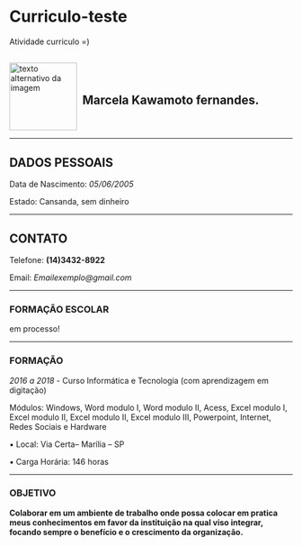 # Curriculo-teste

Atividade curriculo =)

##
<div style="display: flex; align-items: center;">
  <img src="https://i.pinimg.com/originals/05/2c/17/052c17e923e9dba52146092458679719.jpg" alt="texto alternativo da imagem" width="120px" height="120px" style="margin-right: 10px;" />
  <h2>Marcela Kawamoto fernandes.</h2>
</div>

---
## DADOS PESSOAIS
Data de Nascimento: _05/06/2005_

Estado: Cansanda, sem dinheiro

---
## CONTATO
Telefone: **(14)3432-8922**

Email: _Emailexemplo@gmail.com_

---
### FORMAÇÃO ESCOLAR 

em processo!

---

### FORMAÇÃO

*2016 a 2018* - Curso Informática e Tecnologia (com aprendizagem em digitação) 

Módulos: Windows, Word modulo I, Word modulo II, Acess, Excel modulo I,
Excel modulo II, Excel modulo II, Excel modulo III, Powerpoint, Internet, Redes
Sociais e Hardware

▪ Local: Via Certa– Marília – SP

▪ Carga Horária: 146 horas

---
### OBJETIVO

**Colaborar em um ambiente de trabalho onde possa colocar em pratica meus
conhecimentos em favor da instituição na qual viso integrar, focando sempre o benefício
e o crescimento da organização.**
